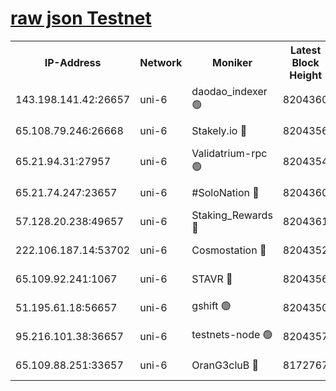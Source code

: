 [raw json Testnet](https://rpc-check.junot.stavr.tech/junot/rpc-junot-result.json)
=


<table><tr><th>IP-Address</th><th>Network</th><th>Moniker</th><th>Latest Block Height</th><th>Earliest Block Height</th><th>Catching Up</th><th>Tx Index</th><th>Voting Power</th><th>Scan Time</th></tr><tr><td>143.198.141.42:26657</td><td>uni-6</td><td>daodao_indexer 🟢</td><td>8204360</td><td>1</td><td>False</td><td>off</td><td>0</td><td>2024-02-21T21:44:15.858862609UTC</td></tr><tr><td>65.108.79.246:26668</td><td>uni-6</td><td>Stakely.io 🔴</td><td>8204356</td><td>1570872</td><td>False</td><td>on</td><td>11</td><td>2024-02-21T21:44:03.983347968UTC</td></tr><tr><td>65.21.94.31:27957</td><td>uni-6</td><td>Validatrium-rpc 🟢</td><td>8204354</td><td>2943363</td><td>False</td><td>on</td><td>0</td><td>2024-02-21T21:43:59.259245977UTC</td></tr><tr><td>65.21.74.247:23657</td><td>uni-6</td><td>#SoloNation 🔴</td><td>8204360</td><td>5208001</td><td>False</td><td>on</td><td>112</td><td>2024-02-21T21:44:14.894345492UTC</td></tr><tr><td>57.128.20.238:49657</td><td>uni-6</td><td>Staking_Rewards 🔴</td><td>8204361</td><td>6514618</td><td>False</td><td>on</td><td>1008</td><td>2024-02-21T21:44:16.138387729UTC</td></tr><tr><td>222.106.187.14:53702</td><td>uni-6</td><td>Cosmostation 🔴</td><td>8204352</td><td>7473037</td><td>False</td><td>on</td><td>109003</td><td>2024-02-21T21:43:56.833844836UTC</td></tr><tr><td>65.109.92.241:1067</td><td>uni-6</td><td>STAVR 🔴</td><td>8204356</td><td>7502372</td><td>False</td><td>on</td><td>6054</td><td>2024-02-21T21:44:03.665894758UTC</td></tr><tr><td>51.195.61.18:56657</td><td>uni-6</td><td>gshift 🟢</td><td>8204350</td><td>7691417</td><td>False</td><td>on</td><td>0</td><td>2024-02-21T21:43:45.586906242UTC</td></tr><tr><td>95.216.101.38:36657</td><td>uni-6</td><td>testnets-node 🟢</td><td>8204357</td><td>8116304</td><td>False</td><td>on</td><td>0</td><td>2024-02-21T21:44:06.386379468UTC</td></tr><tr><td>65.109.88.251:33657</td><td>uni-6</td><td>OranG3cluB 🔴</td><td>8172767</td><td>8146563</td><td>False</td><td>on</td><td>11</td><td>2024-02-21T21:44:20.654709773UTC</td></tr></table>